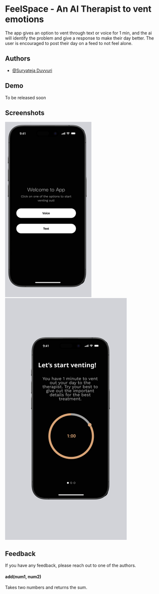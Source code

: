 
# FeelSpace - An AI Therapist to vent emotions

The app gives an option to vent through text or voice for 1 min, and the ai will identify the problem and give a response to make their day better. The user is encouraged to post their day on a feed to not feel alone.




## Authors

- [@Suryateja Duvvuri](https://www.github.com/suryatejaduvvuri)


## Demo
To be released soon


## Screenshots

![Home Page](/screenshots/Session.png) 
![Main Session Page](/screenshots/Home.png) 


## Feedback

If you have any feedback, please reach out to one of the authors. 



#### add(num1, num2)

Takes two numbers and returns the sum.

